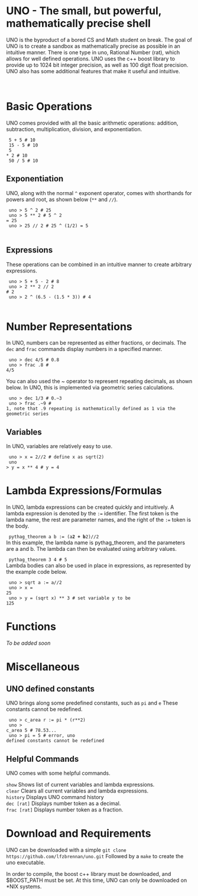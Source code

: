 <h1> UNO - The small, but powerful, mathematically precise shell </h1>
<p>
UNO is the byproduct of a bored CS and Math student on break. The goal of UNO is
to create a sandbox as mathematically precise as possible in an intuitive manner.
There is one type in uno, Rational Number (rat), which allows for well defined operations.
UNO uses the c++ boost library to provide up to 1024 bit integer precision, as
well as 100 digit float precision. UNO also has some additional features that
make it useful and intuitive.
</p>
<br>

<h1> Basic Operations </h1>
<p>
UNO comes provided with all the basic arithmetic operations: addition, subtraction,
multiplication, division, and exponentiation.<br>

<code> 5 + 5 # 10 </code><br>
<code> 15 - 5 # 10 </code><br>
<code> 5 * 2 # 10 </code><br>
<code> 50 / 5 # 10 </code><br>

</p>
<h2> Exponentiation </h2>

<p>
UNO, along with the normal <code>^</code> exponent operator, comes with shorthands for powers
and root, as shown below (<code>**</code> and <code>//</code>).<br>

<code> uno > 5 ^ 2 # 25 </code><br>
<code> uno > 5 ** 2 # 5 ^ 2 = 25 </code><br>
<code> uno > 25 // 2 # 25 ^ (1/2) = 5 </code><br>

</p>
<h2> Expressions </h2>
<p>
These operations can be combined in an intuitive manner to create arbitrary expressions.<br>

<code> uno > 5 + 5 - 2 # 8 </code><br>
<code> uno > 2 ** 2 // 2 # 2 </code><br>
<code> uno > 2 ^ (6.5 - (1.5 * 3)) # 4 </code><br>
</p>

<h1> Number Representations </h1>
<p>
In UNO, numbers can be represented as either fractions, or decimals. The
<code>dec</code> and <code>frac</code> commands display numbers in a specified manner.

<code> uno > dec 4/5 # 0.8 </code><br>
<code> uno > frac .8 # 4/5 </code><br>

You can also used the ~ operator to represent repeating decimals, as shown below.
In UNO, this is implemented via geometric series calculations. <br>

<code> uno > dec 1/3 # 0.~3 </code><br>
<code> uno > frac .~9 # 1, note that .9 repeating is mathematically defined as 1 via the geometric series</code><br>
<p>
<h2> Variables </h2>
<p>
In UNO, variables are relatively easy to use.<br>

<code> uno > x = 2//2 # define x as sqrt(2)</code><br>
<code> uno > y = x ** 4 # y = 4 </code><br>
</p>

<h1> Lambda Expressions/Formulas </h1>
<p>
In UNO, lambda expressions can be created quickly and intuitively. A lambda expression
is denoted by the <code>:=</code> identifier. The first token is the lambda name,
the rest are parameter names, and the right of the <code>:=</code> token is the
body.

<code> pythag_theorem a b := (a**2 + b**2)//2</code><br>
In this example, the lambda name is pythag_theorem, and the parameters are a and b.
The lambda can then be evaluated using arbitrary values.<br>

<code> pythag_theorem 3 4 # 5</code><br>
Lambda bodies can also be used in place in expressions, as represented by the
example code below.

<code> uno > sqrt a := a//2</code><br>
<code> uno > x = 25</code><br>
<code> uno > y = (sqrt x) ** 3 # set variable y to be 125</code><br>
</p>

<h1> Functions </h1>
<i>To be added soon </i>

<h1> Miscellaneous </h1>

<h2> UNO defined constants </h2>

UNO brings along some predefined constants, such as <code>pi</code> and <code>e</code>
These constants cannot be redefined.<br>


<code> uno > c_area r := pi * (r**2)</code><br>
<code> uno > c_area 5 # 78.53...</code><br>
<code> uno > pi = 5 # error, uno defined constants cannot be redefined </code><br>

<h2> Helpful Commands </h2>
UNO comes with some helpful commands.<br>

<code>show</code> Shows list of current variables and lambda expressions.<br>
<code>clear</code> Clears all current variables and lambda expressions.<br>
<code>history</code> Displays UNO command history<br>
<code>dec [rat]</code> Displays number token as a decimal.<br>
<code>frac [rat]</code> Displays number token as a fraction.<br>

<h1> Download and Requirements </h1>
UNO can be downloaded with a simple <code>git clone https://github.com/lfzbrennan/uno.git</code>
Followed by a <code>make</code> to create the uno executable.<br>

In order to compile, the boost c++ library must be downloaded, and $BOOST_PATH
must be set. At this time, UNO can only be downloaded on *NIX systems.
